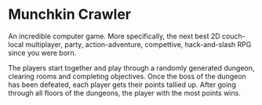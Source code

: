 Munchkin Crawler
================

An incredible computer game. More specifically, the next best 2D couch-local multiplayer, party, action-adventure, compettive, hack-and-slash RPG since you were born.

The players start together and play through a randomly generated dungeon, clearing rooms and completing objectives. Once the boss of the dungeon has been defeated, each player gets their points tallied up. After going through all floors of the dungeons, the player with the most points wins.
